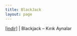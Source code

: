 ```yaml
---
title: BlackJack
layout: page
---
```


<a href="https://cloud.mail.ru/public/f4ceaa8e04fc/BlackJack%20-%20K%C4%B1r%C4%B1k%20Aynalar" target="_blank">[indir]</a> | Blackjack &#8211; Kırık Aynalar